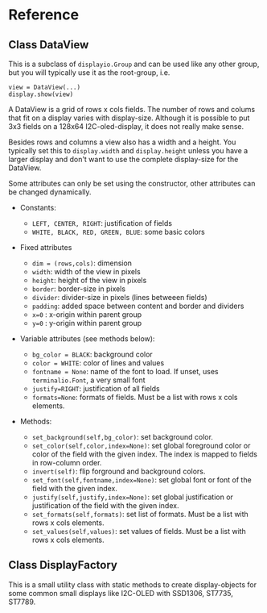 Reference
=========


Class DataView
--------------

This is a subclass of `displayio.Group` and can be used like any other
group, but you will typically use it as the root-group, i.e.

    view = DataView(...)
    display.show(view)

A DataView is a grid of rows x cols fields. The number of rows and
colums that fit on a display varies with display-size. Although it is
possible to put 3x3 fields on a 128x64 I2C-oled-display, it does not
really make sense.

Besides rows and columns a view also has a width and a height. You
typically set this to `display.width` and `display.height` unless you
have a larger display and don't want to use the complete display-size
for the DataView.

Some attributes can only be set using the constructor, other attributes
can be changed dynamically.

  - Constants:
    * `LEFT, CENTER, RIGHT`: justification of fields
    * `WHITE, BLACK, RED, GREEN, BLUE`: some basic colors


  - Fixed attributes
    * `dim = (rows,cols)`: dimension
    * `width`: width of the view in pixels
    * `height`: height of the view in pixels
    * `border`: border-size in pixels
    * `divider`: divider-size in pixels (lines betweeen fields)
    * `padding`: added space between content and border and dividers
    * `x=0`    : x-origin within parent group
    * `y=0`    : y-origin within parent group

  - Variable attributes (see methods below):
    * `bg_color = BLACK`: background color
    * `color = WHITE`: color of lines and values
    * `fontname = None`: name of the font to load. If unset, uses 
       `terminalio.Font`, a very small font
    * `justify=RIGHT`: justification of all fields
    * `formats=None`: formats of fields. Must be a list with rows x cols elements.

  - Methods:
    * `set_background(self,bg_color)`: set background color.
    * `set_color(self,color,index=None)`: set global foreground color or color
      of the field with the given index. The index is mapped to fields
      in row-column order.
    * `invert(self)`: flip forground and background colors.
    * `set_font(self,fontname,index=None)`: set global font or font of the
      field with the given index.
    * `justify(self,justify,index=None)`: set global justification or
      justification of the field with the given index.
    * `set_formats(self,formats)`: set list of formats. Must be a list with
      rows x cols elements.
    * `set_values(self,values)`: set values of fields. Must be a list with
       rows x cols elements.


Class DisplayFactory
--------------------

This is a small utility class with static methods to create display-objects for
some common small displays like I2C-OLED with SSD1306, ST7735, ST7789.
